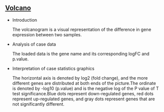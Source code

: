 ## [Volcano](/basic/volcano)

- Introduction

  The volcanogram is a visual representation of the difference in gene expression between two samples.

- Analysis of case data

  The loaded data is the gene name and its corresponding logFC and p.value.

- Interpretation of case statistics graphics

  The horizontal axis is denoted by log2 (fold change), and the more different genes are distributed at both ends of the
  picture.The ordinate is denoted by -log10 (p.value) and is the negative log of the P value of T test significance.Blue
  dots represent down-regulated genes, red dots represent up-regulated genes, and gray dots represent genes that are not
  significantly different.

